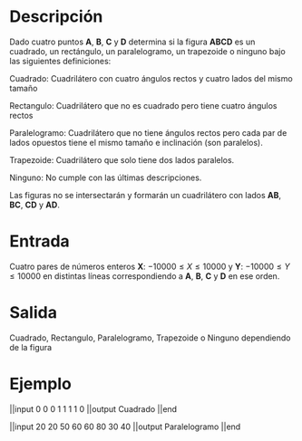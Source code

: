 # Descripción

Dado cuatro puntos **A**, **B**, **C** y **D** determina si la figura **ABCD** es un cuadrado, un rectángulo, un paralelogramo, un trapezoide o ninguno bajo las siguientes definiciones:

Cuadrado: Cuadrilátero con cuatro ángulos rectos y cuatro lados del mismo tamaño

Rectangulo: Cuadrilátero que no es cuadrado pero tiene cuatro ángulos rectos

Paralelogramo: Cuadrilátero que no tiene ángulos rectos pero cada par de lados opuestos tiene el mismo tamaño e inclinación (son paralelos).

Trapezoide: Cuadrilátero que solo tiene dos lados paralelos.

Ninguno: No cumple con las últimas descripciones.

Las figuras no se intersectarán y formarán un cuadrilátero con lados **AB**, **BC**, **CD** y **AD**.

# Entrada

Cuatro pares de números enteros **X**: $-10000 \le X \le 10000$ y **Y**: $-10000 \le Y \le 10000$ en distintas líneas correspondiendo a **A**, **B**, **C** y **D** en ese orden.

# Salida

Cuadrado, Rectangulo, Paralelogramo, Trapezoide o Ninguno dependiendo de la figura

# Ejemplo
||input
0 0
0 1
1 1
1 0
||output
Cuadrado
||end

||input
20 20
50 60
60 80
30 40
||output
Paralelogramo
||end
